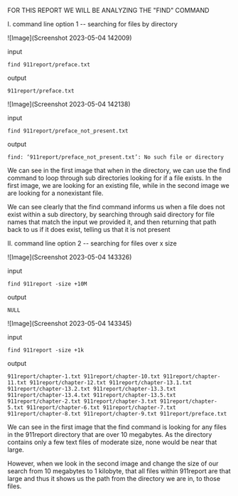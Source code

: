 FOR THIS REPORT WE WILL BE ANALYZING THE "FIND" COMMAND

I. command line option 1 -- searching for files by directory

![Image](Screenshot 2023-05-04 142009)

input

`find 911report/preface.txt`

output

`911report/preface.txt`

![Image](Screenshot 2023-05-04 142138)

input

`find 911report/preface_not_present.txt`

output

`find: ‘911report/preface_not_present.txt’: No such file or directory`

We can see in the first image that when in the directory, we can use the find command to loop through sub directories looking for if a file exists.  In the first image, we are looking for an existing file, while in the second image we are looking for a nonexistant file.  

We can see clearly that the find command informs us when a file does not exist within a sub directory, by searching through said directory for file names that match the input we provided it, and then returning that path back to us if it does exist, telling us that it is not present

II. command line option 2 -- searching for files over x size

![Image](Screenshot 2023-05-04 143326)

input

`find 911report -size +10M`

output

`NULL`

![Image](Screenshot 2023-05-04 143345)

input

`find 911report -size +1k`

output

`911report/chapter-1.txt
911report/chapter-10.txt
911report/chapter-11.txt
911report/chapter-12.txt
911report/chapter-13.1.txt
911report/chapter-13.2.txt
911report/chapter-13.3.txt
911report/chapter-13.4.txt
911report/chapter-13.5.txt
911report/chapter-2.txt
911report/chapter-3.txt
911report/chapter-5.txt
911report/chapter-6.txt
911report/chapter-7.txt
911report/chapter-8.txt
911report/chapter-9.txt
911report/preface.txt`

We can see in the first image that the find command is looking for any files in the 911report directory that are over 10 megabytes.  As the directory contains only a few text files of moderate size, none would be near that large.

However, when we look in the second image and change the size of our search from 10 megabytes to 1 kilobyte, that all files within 911report are that large and thus it shows us the path from the directory we are in, to those files.
